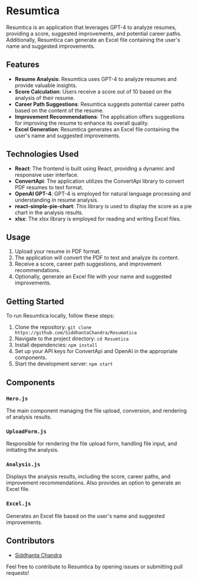 # Resumtica

Resumtica is an application that leverages GPT-4 to analyze resumes, providing a score, suggested improvements, and potential career paths. Additionally, Resumtica can generate an Excel file containing the user's name and suggested improvements.

## Features

- **Resume Analysis**: Resumtica uses GPT-4 to analyze resumes and provide valuable insights.
- **Score Calculation**: Users receive a score out of 10 based on the analysis of their resume.
- **Career Path Suggestions**: Resumtica suggests potential career paths based on the content of the resume.
- **Improvement Recommendations**: The application offers suggestions for improving the resume to enhance its overall quality.
- **Excel Generation**: Resumtica generates an Excel file containing the user's name and suggested improvements.

## Technologies Used

- **React**: The frontend is built using React, providing a dynamic and responsive user interface.
- **ConvertApi**: The application utilizes the ConvertApi library to convert PDF resumes to text format.
- **OpenAI GPT-4**: GPT-4 is employed for natural language processing and understanding in resume analysis.
- **react-simple-pie-chart**: This library is used to display the score as a pie chart in the analysis results.
- **xlsx**: The xlsx library is employed for reading and writing Excel files.

## Usage

1. Upload your resume in PDF format.
2. The application will convert the PDF to text and analyze its content.
3. Receive a score, career path suggestions, and improvement recommendations.
4. Optionally, generate an Excel file with your name and suggested improvements.

## Getting Started

To run Resumtica locally, follow these steps:

1. Clone the repository: `git clone https://github.com/SiddhantaChandra/Resumatica`
2. Navigate to the project directory: `cd Resumtica`
3. Install dependencies: `npm install`
4. Set up your API keys for ConvertApi and OpenAI in the appropriate components.
5. Start the development server: `npm start`

## Components

### `Hero.js`

The main component managing the file upload, conversion, and rendering of analysis results.

### `UploadForm.js`

Responsible for rendering the file upload form, handling file input, and initiating the analysis.

### `Analysis.js`

Displays the analysis results, including the score, career paths, and improvement recommendations. Also provides an option to generate an Excel file.

### `Excel.js`

Generates an Excel file based on the user's name and suggested improvements.

## Contributors

- [Siddhanta Chandra](https://github.com/SiddhantaChandra)

Feel free to contribute to Resumtica by opening issues or submitting pull requests!
